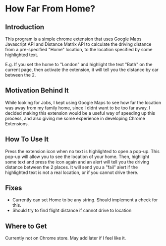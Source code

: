 # How Far From Home? 

## Introduction

This program is a simple chrome extension that uses Google Maps Javascript API and Distance Matrix API to
calculate the driving distance from a pre-specified "Home" location, to the location specified by some highlighted text.

E.g. If you set the home to "London" and highlight the text "Bath" on the current page, then activate the 
extension, it will tell you the distance by car between the 2.

## Motivation Behind It

While looking for Jobs, I kept using Google Maps to see how far the location was away from my family home, since I didnt want to
be too far away. I decided making this extension would be a useful way of speeding up this process, and also
giving me some experience in developing Chrome Extensions.

## How To Use It

Press the extension icon when no text is highlighted to open a pop-up. This pop-up will allow you to see the location of your home. 
Then, highlight some text and press the icon again and an alert will tell you the driving distance between the 2 places. It will send you a "fail" alert if the highlighted text is not
a real location, or if you cannot drive there.

## Fixes

- Currently can set Home to be any string. Should implement a check for this. 
- Should try to find flight distance if cannot drive to location

## Where to Get

Currently not on Chrome store. May add later if I feel like it.

